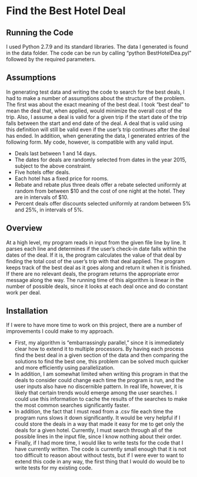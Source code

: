 # Find the Best Hotel Deal

## Running the Code

I used Python 2.7.9 and its standard libraries. The data I generated is found in the data folder. The code can be run by calling “python BestHotelDea.pyl” followed by the required parameters. 


## Assumptions

In generating test data and writing the code to search for the best deals, I had to make a number of assumptions about the structure of the problem. The first was about the exact meaning of the best deal. I took “best deal” to mean the deal that, when applied, would minimize the overall cost of the trip. Also, I assume a deal is valid for a given trip if the start date of the trip falls between the start and end date of the deal. A deal that is valid using this definition will still be valid even if the user’s trip continues after the deal has ended. In addition, when generating the data, I generated entries of the following form. My code, however, is compatible with any valid input. 
*	Deals last between 1 and 14 days. 
*	The dates for deals are randomly selected from dates in the year 2015, subject to the above constraint. 
*	Five hotels offer deals. 
*	Each hotel has a fixed price for rooms. 
*	Rebate and rebate plus three deals offer a rebate selected uniformly at random from between $10 and the cost of one night at the hotel. They are in intervals of $10. 
*	Percent deals offer discounts selected uniformly at random between 5% and 25%, in intervals of 5%.

## Overview

At a high level, my program reads in input from the given file line by line. It parses each line and determines if the user’s check-in date falls within the dates of the deal. If it is, the program calculates the value of that deal by finding the total cost of the user’s trip with that deal applied. The program keeps track of the best deal as it goes along and return it when it is finished. If there are no relevant deals, the program returns the appropriate error message along the way. The running time of this algorithm is linear in the number of possible deals, since it looks at each deal once and do constant work per deal. 

## Installation

If I were to have more time to work on this project, there are a number of improvements I could make to my approach. 
* First, my algorithm is “embarrassingly parallel,” since it is immediately clear how to extend it to multiple processors. By having each process find the best deal in a given section of the data and then comparing the solutions to find the best one, this problem can be solved much quicker and more efficiently using parallelization. 
* In addition, I am somewhat limited when writing this program in that the deals to consider could change each time the program is run, and the user inputs also have no discernible pattern. In real life, however, it is likely that certain trends would emerge among the user searches. I could use this information to cache the results of the searches to make the most common searches significantly faster. 
* In addition, the fact that I must read from a .csv file each time the program runs slows it down significantly. It would be very helpful if I could store the deals in a way that made it easy for me to get only the deals for a given hotel. Currently, I must search through all of the possible lines in the input file, since I know nothing about their order. 
* Finally, if I had more time, I would like to write tests for the code that I have currently written. The code is currently small enough that it is not too difficult to reason about without tests, but if I were ever to want to extend this code in any way, the first thing that I would do would be to write tests for my existing code. 

